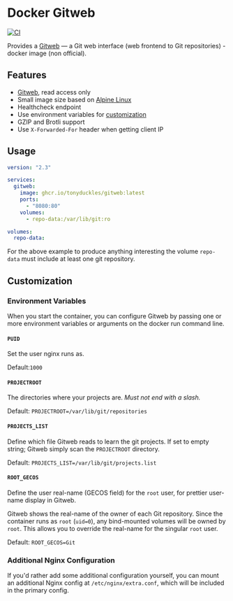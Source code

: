 # Docker Gitweb

[![CI](https://github.com/tonyduckles/docker-gitweb/actions/workflows/ci.yml/badge.svg)](https://github.com/tonyduckles/docker-gitweb/actions/workflows/ci.yml)

Provides a [Gitweb](https://git-scm.com/docs/gitweb) — a Git web interface (web
frontend to Git repositories) - docker image (non official).

## Features

- [Gitweb](https://git-scm.com/docs/gitweb), read access only
- Small image size based on [Alpine Linux](https://alpinelinux.org/)
- Healthcheck endpoint
- Use environment variables for [customization](#Customization)
- GZIP and Brotli support
- Use `X-Forwarded-For` header when getting client IP

## Usage

```yml
version: "2.3"

services:
  gitweb:
    image: ghcr.io/tonyduckles/gitweb:latest
    ports:
      - "8080:80"
    volumes:
      - repo-data:/var/lib/git:ro

volumes:
  repo-data:
```

For the above example to produce anything interesting the volume `repo-data`
must include at least one git repository.

## Customization

### Environment Variables

When you start the container, you can configure Gitweb by passing one or more
environment variables or arguments on the docker run command line.

#### `PUID`

Set the user nginx runs as.

Default:`1000`

#### `PROJECTROOT`

The directories where your projects are. *Must not end with a slash.*

Default: `PROJECTROOT=/var/lib/git/repositories`

#### `PROJECTS_LIST`

Define which file Gitweb reads to learn the git projects. If set to empty
string; Gitweb simply scan the `PROJECTROOT` directory.

Default: `PROJECTS_LIST=/var/lib/git/projects.list`

#### `ROOT_GECOS`

Define the user real-name (GECOS field) for the `root` user, for prettier
user-name display in Gitweb.

Gitweb shows the real-name of the owner of each
Git repository. Since the container runs as `root` (`uid=0`), any bind-mounted
volumes will be owned by `root`. This allows you to override the real-name for
the singular `root` user.

Default: `ROOT_GECOS=Git`

### Additional Nginx Configuration

If you'd rather add some additional configuration yourself, you can mount an
additional Nginx config at `/etc/nginx/extra.conf`, which will be included in
the primary config.
